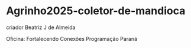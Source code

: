 # Agrinho2025-coletor-de-mandioca

criador Beatriz J de Almeida

Oficina: Fortalecendo Conexões 
Programação Paraná
